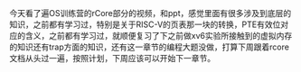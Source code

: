 今天看了遍OS训练营的rCore部分的视频，和ppt，感觉里面有很多涉及到底层的知识，之前都有学习过，特别是关于RISC-V的页表那一块的转换，PTE有效位对应的含义，之前都有学习过，就顺便复习了下之前做xv6实验所接触到的虚拟内存的知识还有trap方面的知识，还有这一章节的编程大题没做，打算下周跟着rcore文档从头过一遍，按照计划，下周应该可以开始下一章节。